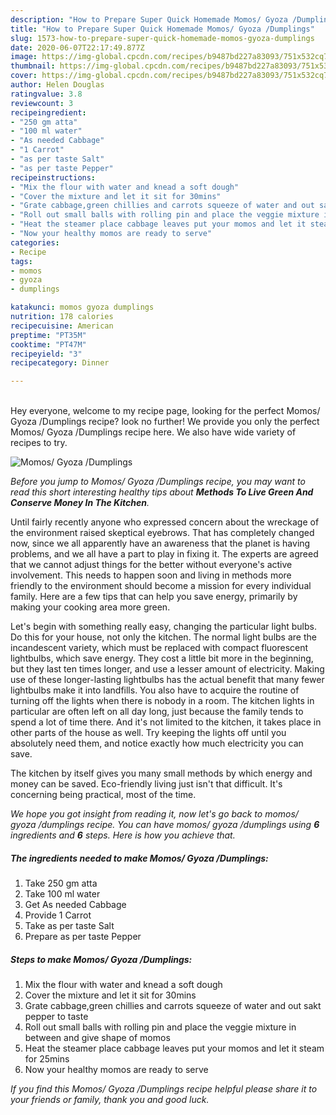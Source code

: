 ```yaml
---
description: "How to Prepare Super Quick Homemade Momos/ Gyoza /Dumplings"
title: "How to Prepare Super Quick Homemade Momos/ Gyoza /Dumplings"
slug: 1573-how-to-prepare-super-quick-homemade-momos-gyoza-dumplings
date: 2020-06-07T22:17:49.877Z
image: https://img-global.cpcdn.com/recipes/b9487bd227a83093/751x532cq70/momos-gyoza-dumplings-recipe-main-photo.jpg
thumbnail: https://img-global.cpcdn.com/recipes/b9487bd227a83093/751x532cq70/momos-gyoza-dumplings-recipe-main-photo.jpg
cover: https://img-global.cpcdn.com/recipes/b9487bd227a83093/751x532cq70/momos-gyoza-dumplings-recipe-main-photo.jpg
author: Helen Douglas
ratingvalue: 3.8
reviewcount: 3
recipeingredient:
- "250 gm atta"
- "100 ml water"
- "As needed Cabbage"
- "1 Carrot"
- "as per taste Salt"
- "as per taste Pepper"
recipeinstructions:
- "Mix the flour with water and knead a soft dough"
- "Cover the mixture and let it sit for 30mins"
- "Grate cabbage,green chillies and carrots squeeze of water and out sakt pepper to taste"
- "Roll out small balls with rolling pin and place the veggie mixture in between and give shape of momos"
- "Heat the steamer place cabbage leaves put your momos and let it steam for 25mins"
- "Now your healthy momos are ready to serve"
categories:
- Recipe
tags:
- momos
- gyoza
- dumplings

katakunci: momos gyoza dumplings 
nutrition: 178 calories
recipecuisine: American
preptime: "PT35M"
cooktime: "PT47M"
recipeyield: "3"
recipecategory: Dinner

---
```

<br>
Hey everyone, welcome to my recipe page, looking for the perfect Momos/ Gyoza /Dumplings recipe? look no further! We provide you only the perfect Momos/ Gyoza /Dumplings recipe here. We also have wide variety of recipes to try.
<br>


![Momos/ Gyoza /Dumplings](https://img-global.cpcdn.com/recipes/b9487bd227a83093/751x532cq70/momos-gyoza-dumplings-recipe-main-photo.jpg)

<i>Before you jump to Momos/ Gyoza /Dumplings recipe, you may want to read this short interesting healthy tips about 
<strong>Methods To Live Green And Conserve Money In The Kitchen</strong>.</i>
</br>

Until fairly recently anyone who expressed concern about the wreckage of the environment raised skeptical eyebrows. That has completely changed now, since we all apparently have an awareness that the planet is having problems, and we all have a part to play in fixing it. The experts are agreed that we cannot adjust things for the better without everyone's active involvement. This needs to happen soon and living in methods more friendly to the environment should become a mission for every individual family. Here are a few tips that can help you save energy, primarily by making your cooking area more green.

Let's begin with something really easy, changing the particular light bulbs. Do this for your house, not only the kitchen. The normal light bulbs are the incandescent variety, which must be replaced with compact fluorescent lightbulbs, which save energy. They cost a little bit more in the beginning, but they last ten times longer, and use a lesser amount of electricity. Making use of these longer-lasting lightbulbs has the actual benefit that many fewer lightbulbs make it into landfills. You also have to acquire the routine of turning off the lights when there is nobody in a room. The kitchen lights in particular are often left on all day long, just because the family tends to spend a lot of time there. And it's not limited to the kitchen, it takes place in other parts of the house as well. Try keeping the lights off until you absolutely need them, and notice exactly how much electricity you can save.

The kitchen by itself gives you many small methods by which energy and money can be saved. Eco-friendly living just isn't that difficult. It's concerning being practical, most of the time.


<i>We hope you got insight from reading it, now let's go back to momos/ gyoza /dumplings recipe. You can have momos/ gyoza /dumplings using <strong>6</strong> ingredients and <strong>6</strong> steps. Here is how you achieve that.
</i>

##### The ingredients needed to make Momos/ Gyoza /Dumplings:

1. Take 250 gm atta
1. Take 100 ml water
1. Get As needed Cabbage
1. Provide 1 Carrot
1. Take as per taste Salt
1. Prepare as per taste Pepper


##### Steps to make Momos/ Gyoza /Dumplings:

1. Mix the flour with water and knead a soft dough
1. Cover the mixture and let it sit for 30mins
1. Grate cabbage,green chillies and carrots squeeze of water and out sakt pepper to taste
1. Roll out small balls with rolling pin and place the veggie mixture in between and give shape of momos
1. Heat the steamer place cabbage leaves put your momos and let it steam for 25mins
1. Now your healthy momos are ready to serve


<i>If you find this Momos/ Gyoza /Dumplings recipe helpful please share it to your friends or family, thank you and good luck.</i>
